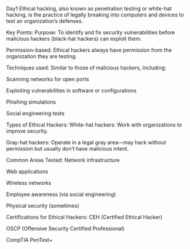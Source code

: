 Day1
Ethical hacking, also known as penetration testing or white-hat hacking, is the practice of legally breaking into computers and devices to test an organization’s defenses.

Key Points:
Purpose: To identify and fix security vulnerabilities before malicious hackers (black-hat hackers) can exploit them.

Permission-based: Ethical hackers always have permission from the organization they are testing.

Techniques used: Similar to those of malicious hackers, including:

Scanning networks for open ports

Exploiting vulnerabilities in software or configurations

Phishing simulations

Social engineering tests

Types of Ethical Hackers:
White-hat hackers: Work with organizations to improve security.

Gray-hat hackers: Operate in a legal gray area—may hack without permission but usually don’t have malicious intent.

Common Areas Tested:
Network infrastructure

Web applications

Wireless networks

Employee awareness (via social engineering)

Physical security (sometimes)

Certifications for Ethical Hackers:
CEH (Certified Ethical Hacker)

OSCP (Offensive Security Certified Professional)

CompTIA PenTest+
